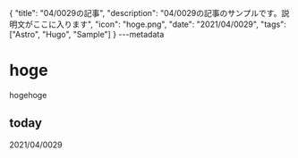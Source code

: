 {
  "title": "04/0029の記事",
  "description": "04/0029の記事のサンプルです。説明文がここに入ります",
  "icon": "hoge.png",
  "date": "2021/04/0029",
  "tags": ["Astro", "Hugo", "Sample"]
}
---metadata

# hoge
hogehoge

## today
2021/04/0029